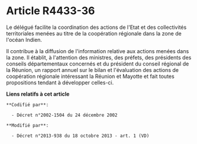 # Article R4433-36

Le délégué facilite la coordination des actions de l'Etat et des collectivités territoriales menées au titre de la
coopération régionale dans la zone de l'océan Indien. 

Il contribue à la diffusion de l'information relative aux actions menées dans la zone. Il établit, à l'attention des
ministres, des préfets, des présidents des conseils départementaux concernés et du président du conseil régional de la
Réunion, un rapport annuel sur le bilan et l'évaluation des actions de coopération régionale intéressant la Réunion et
Mayotte et fait toutes propositions tendant à développer celles-ci.

**Liens relatifs à cet article**

	**Codifié par**:

	  - Décret n°2002-1504 du 24 décembre 2002

	**Modifié par**:

	  - Décret n°2013-938 du 18 octobre 2013 - art. 1 (VD)
